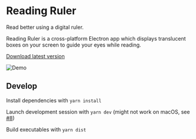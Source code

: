 # Reading Ruler

Read better using a digital ruler.

Reading Ruler is a cross-platform Electron app which displays translucent boxes on your screen to guide your eyes while reading.

[Download latest version](https://github.com/carlenlund/reading-ruler/releases)

![Demo](reading-ruler.gif)

## Develop

Install dependencies with `yarn install`

Launch development session with `yarn dev` (might not work on macOS, see [#8](https://github.com/carlenlund/reading-ruler/issues/8))

Build executables with `yarn dist`
